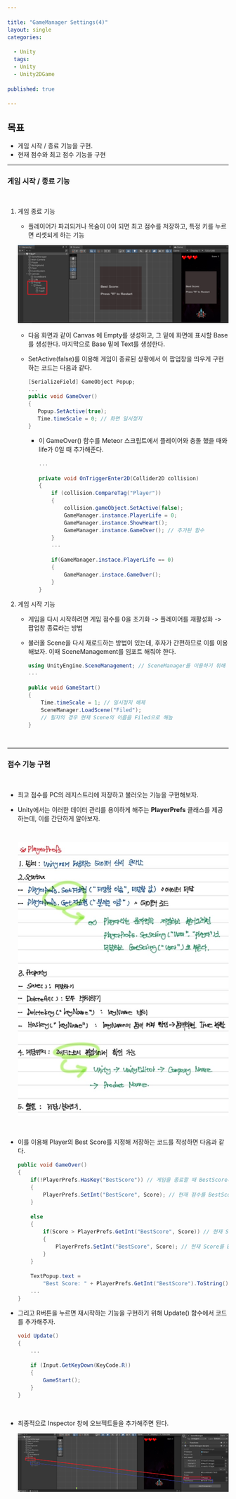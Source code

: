 ```yaml
---

title: "GameManager Settings(4)"
layout: single
categories:

  - Unity
  tags:
  - Unity
  - Unity2DGame

published: true

---
```




## 목표

- 게임 시작 / 종료 기능을 구현.
- 현재 점수와 최고 점수 기능을 구현



---

### 게임 시작 / 종료 기능

<br>

1. 게임 종료 기능

   - 플레이어가 파괴되거나 목숨이 0이 되면 최고 점수를 저장하고, 특정 키를 누르면 리셋되게 하는 기능

   ![image-20221004142525334](assets/images/2022-10-04-GMSettings4/image-20221004142525334.png)

   - 다음 화면과 같이 Canvas 에 Empty를 생성하고, 그 밑에 화면에 표시할 Base를 생성한다. 마지막으로 Base 밑에 Text를 생성한다. 

   - SetActive(false)를 이용해 게임이 종료된 상황에서 이 팝업창을 띄우게 구현하는 코드는 다음과 같다.

     ```csharp
     [SerializeField] GameObject Popup;
     ...
     public void GameOver()
     {
        Popup.SetActive(true); 
        Time.timeScale = 0; // 화면 일시정지
     }
     ```

     - 이 GameOver() 함수를 Meteor 스크립트에서 플레이어와 충돌 했을 때와 life가 0일 때 추가해준다.

       ```c#
       ...
       
       private void OnTriggerEnter2D(Collider2D collision)
       {
           if (collision.CompareTag("Player"))
           {
               collision.gameObject.SetActive(false);
               GameManager.instance.PlayerLife = 0;
               GameManager.instance.ShowHeart();
               GameManager.instance.GameOver(); // 추가된 함수
           } 
           ...
           
           if(GameManager.instace.PlayerLife == 0)
           {
               GameManager.instace.GameOver();
           }
       }
       ```



2. 게임 시작 기능

   - 게임을 다시 시작하려면 게임 점수를 0을 초기화 -> 플레이어를 재활성화 -> 팝업창 종료라는 방법

   - 불러올 Scene을 다시 재로드하는 방법이 있는데, 후자가 간편하므로 이를 이용해보자. 이때 SceneManagement를 임포트 해줘야 한다.

     ```csharp
     using UnityEngine.SceneManagement; // SceneManager를 이용하기 위해 임포트
     ...
     
     public void GameStart()
     {
         Time.timeScale = 1; // 일시정지 해제
         SceneManager.LoadScene("Filed");
         // 필자의 경우 현재 Scene의 이름을 Filed으로 해놈
     }
     ```

     <br>

---

### 점수 기능 구현

<br>

- 최고 점수를 PC의 레지스트리에 저장하고 불러오는 기능을 구현해보자.

- Unity에서는 이러한 데이터 관리를 용이하게 해주는 **PlayerPrefs** 클래스를 제공하는데, 이를 간단하게 알아보자.

  <br>

  ![image-20221004150241121](assets/images/2022-10-04-GMSettings4/image-20221004150241121.png)

<br>

- 이를 이용해 Player의 Best Score를 지정해 저장하는 코드를 작성하면 다음과 같다.

  ```c#
  public void GameOver()
  {
      if(!PlayerPrefs.HasKey("BestScore")) // 게임을 종료할 때 BestScore가 없으면
      {
          PlayerPrefs.SetInt("BestScore", Score); // 현재 점수를 BestScore를 저장
      }
  
      else
      {
          if(Score > PlayerPrefs.GetInt("BestScore", Score)) // 현재 Score가 BestScore보다 크면
          {
              PlayerPrefs.SetInt("BestScore", Score); // 현재 Score를 BestScore로 저장
          }
      }
      
      TextPopup.text = 
          "Best Score: " + PlayerPrefs.GetInt("BestScore").ToString(); // 최고 점수를 Text로 출력
      ...
  }
  ```

- 그리고 R버튼을 누르면 재시작하는 기능을 구현하기 위해 Update() 함수에서 코드를 추가해주자.

  ```c#
  void Update()
  {
      ...
          
      if (Input.GetKeyDown(KeyCode.R))
      {
          GameStart();
      }
  }
  ```

<br>

- 최종적으로 Inspector 창에 오브젝트들을 추가해주면 된다.

  ![image-20221004151056276](assets/images/2022-10-04-GMSettings4/image-20221004151056276.png)
